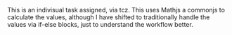 This is an indivisual task assigned, via tcz. This uses Mathjs a commonjs to calculate the values, although I have shifted to traditionally handle the values via if-else blocks, just to understand
the workflow better. 
